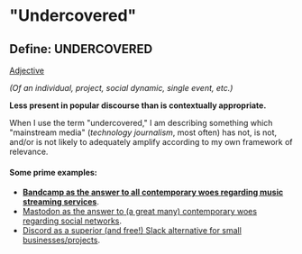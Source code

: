 # "Undercovered"

## Define: UNDERCOVERED

<u>Adjective</u>

*(Of an individual, project, social dynamic, single event, etc.)*

**Less present in popular discourse than is contextually appropriate.**

When I use the term "undercovered," I am describing something which "mainstream media" (*technology journalism*, most often) has not, is not, and/or is not likely to adequately amplify according to my own framework of relevance.

#### Some prime examples:

* [**Bandcamp as the answer to all contemporary woes regarding music streaming services**](https://bilge.world/bandcamp-streaming-music).
* [Mastodon as the answer to (a great many) contemporary woes regarding social networks](https://bilge.world/eugen-rochko-interview).
* [Discord as a superior (and free!) Slack alternative for small businesses/projects](https://bilge.world/discord-slack-comparison).
